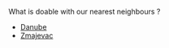 
What is doable with our nearest neighbours ?

* [Danube](Danube.md)
* [Zmajevac](Zmajevac.md)



<!--
purchasing land from owners, with money but also by exchange with land on Liberland
-->

